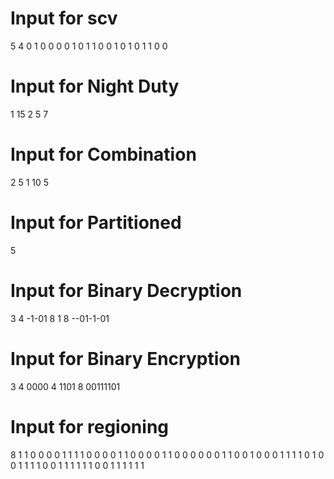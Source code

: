 # Input for scv
5 4
0 1 0 0
0 0 1 0
1 1 0 0
1 0 1 0
1 1 0 0

# Input for Night Duty
1 15
2 5 7

# Input for Combination
2
5 1
10 5

# Input for Partitioned
5

# Input for Binary Decryption
3
4
-1-01
8
1
8
--01-1-01

# Input for Binary Encryption
3
4
0000
4
1101
8
00111101


# Input for regioning
8
1 1 0 0 0 0 1 1
1 1 0 0 0 0 1 1
0 0 0 0 1 1 0 0 
0 0 0 0 1 1 0 0 
1 0 0 0 1 1 1 1
0 1 0 0 1 1 1 1
0 0 1 1 1 1 1 1
0 0 1 1 1 1 1 1
